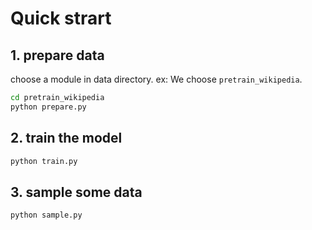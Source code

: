 # Quick strart
## 1. prepare data
choose a module in data directory.
ex:
We choose `pretrain_wikipedia`.
```bash
cd pretrain_wikipedia
python prepare.py
```
## 2. train the model
```bash
python train.py
```

## 3. sample some data
```bash
python sample.py

```